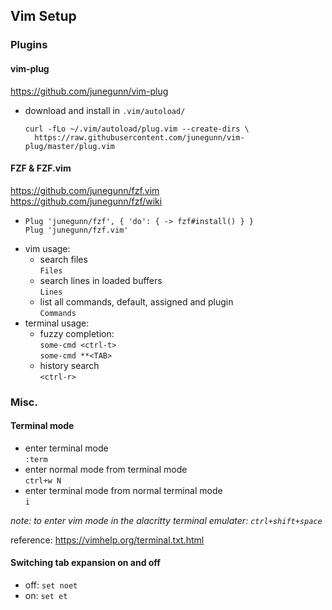 ## Vim Setup

### Plugins
#### vim-plug
https://github.com/junegunn/vim-plug  

* download and install in `.vim/autoload/`  
  ```
  curl -fLo ~/.vim/autoload/plug.vim --create-dirs \
    https://raw.githubusercontent.com/junegunn/vim-plug/master/plug.vim
  ```

#### FZF & FZF.vim
https://github.com/junegunn/fzf.vim  
https://github.com/junegunn/fzf/wiki  
* ```
  Plug 'junegunn/fzf', { 'do': { -> fzf#install() } }
  Plug 'junegunn/fzf.vim'
  ```
* vim usage:
  * search files  
    `Files`
  * search lines in loaded buffers  
    `Lines`
  * list all commands, default, assigned and plugin  
    `Commands`
* terminal usage:
  * fuzzy completion:  
    `some-cmd <ctrl-t>`  
    `some-cmd **<TAB>`
  * history search  
    `<ctrl-r>`

### Misc.
#### Terminal mode
* enter terminal mode  
  `:term`
* enter normal mode from terminal mode  
  `ctrl+w N`
* enter terminal mode from normal terminal mode  
  `i`

_note: to enter vim mode in the alacritty terminal emulater: `ctrl+shift+space`_

reference: https://vimhelp.org/terminal.txt.html

#### Switching tab expansion on and off
* off: `set noet`
* on: `set et`

